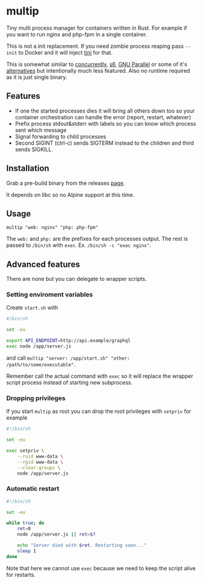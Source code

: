 # multip

Tiny multi process manager for containers written in Rust. For example if you
want to run nginx and php-fpm in a single container.

This is not a init replacement. If you need zombie process reaping pass
`--init` to Docker and it will inject [tini][] for that.

[tini]: https://github.com/krallin/tini

This is somewhat similar to [concurrently], [s6][], [GNU Parallel][parallel]
or some of it's [alternatives][] but intentionally much less featured. Also
no runtime required as it is just single binary.

[concurrently]: https://www.npmjs.com/package/concurrently
[s6]: http://skarnet.org/software/s6/
[parallel]: https://www.gnu.org/software/parallel/
[alternatives]: https://www.gnu.org/software/parallel/parallel_alternatives.html

## Features

-   If one the started processes dies it will bring all others down too so your
    container orchestration can handle the error (report, restart, whatever)
-   Prefix process stdout&stderr with labels so you can know which process sent
    which message
-   Signal forwarding to child processes
-   Second SIGINT (ctrl-c) sends SIGTERM instead to the children and third
    sends SIGKILL.

## Installation

Grab a pre-build binary from the releases [page][].

[page]: https://github.com/esamattis/multip/releases

It depends on libc so no Alpine support at this time.

## Usage

    multip "web: nginx" "php: php-fpm"

The `web:` and `php:` are the prefixes for each processes output. The rest is
passed to `/bin/sh` with `exec`. Ex. `/bin/sh -c "exec nginx"`.

## Advanced features

There are none but you can delegate to wrapper scripts.

### Setting enviroment variables

Create `start.sh` with

```sh
#/bin/sh

set -eu

export API_ENDPOINT=http://api.example/graphql
exec node /app/server.js
```

and call `multip "server: /app/start.sh" "other: /path/to/some/executable"`.

Remember call the actual command with `exec` so it will replace the wrapper
script process instead of starting new subprocess.

### Dropping privileges

If you start `multip` as root you can drop the root privileges with `setpriv` for example

```sh
#!/bin/sh

set -eu

exec setpriv \
    --ruid www-data \
    --rgid www-data \
    --clear-groups \
    node /app/server.js
```

### Automatic restart

```sh
#!/bin/sh

set -eu

while true; do
    ret=0
    node /app/server.js || ret=$?

    echo "Server died with $ret. Restarting soon..."
    sleep 1
done
```

Note that here we cannot use `exec` because we need to keep the script alive
for restarts.
